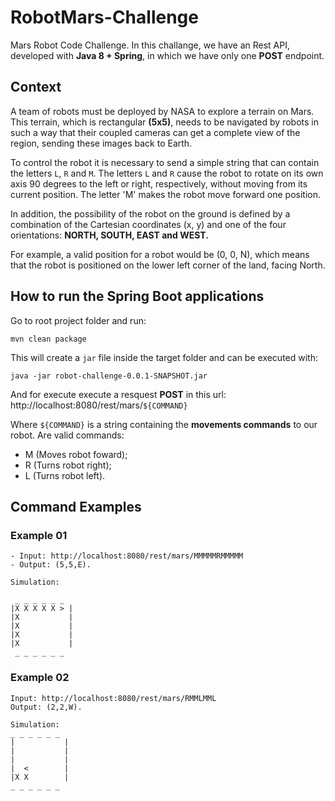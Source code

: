 # RobotMars-Challenge
Mars Robot Code Challenge. In this challange, we have an Rest API, developed with **Java 8 + Spring**, in which we have only one **POST** endpoint.

## Context 
A team of robots must be deployed by NASA to explore a terrain on Mars. This terrain, which is rectangular **(5x5)**, needs to be navigated by robots in such a way that their
coupled cameras can get a complete view of the region, sending these images back to Earth.

To control the robot it is necessary to send a simple string that can contain the letters `L`,
`R` and `M`. The letters `L` and `R` cause the robot to rotate on its own axis 90 degrees to the left or right, respectively, without moving from its current position. The letter 'M'
makes the robot move forward one position.

In addition, the possibility of the robot on the ground is defined by a combination of the Cartesian coordinates (x, y) and one of the four orientations: 
**NORTH, SOUTH, EAST and WEST.**

For example, a valid position for a robot would be (0, 0, N), which means that the robot is positioned on the lower left corner of the land, facing North.

## How to run the Spring Boot applications

Go to root project folder and run: 
```
mvn clean package
```

This will create a `jar` file inside the target folder and can be executed with:
```
java -jar robot-challenge-0.0.1-SNAPSHOT.jar
```

And for execute execute a resquest **POST** in this url: http://localhost:8080/rest/mars/`${COMMAND}`

Where `${COMMAND}` is a string containing the **movements commands** to our robot. Are valid commands:

- M (Moves robot foward);
- R (Turns robot right); 
- L (Turns robot left).

## Command Examples 
### Example 01 
```
- Input: http://localhost:8080/rest/mars/MMMMMRMMMMM
- Output: (5,5,E).

Simulation: 

 _ _ _ _ _ _
|X X X X X > |
|X           |
|X           |
|X           |
|X           |
 _ _ _ _ _ _
 ```

### Example 02 
 ```
Input: http://localhost:8080/rest/mars/RMMLMML
Output: (2,2,W).

Simulation: 
 _ _ _ _ _ _
|           |
|           |
|           |
|  <        |
|X X        |
 _ _ _ _ _ _
```
